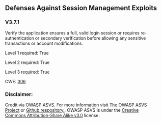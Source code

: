 ##  Defenses Against Session Management Exploits

### V3.7.1

Verify the application ensures a full, valid login session or requires re-authentication or secondary verification before allowing any sensitive transactions or account modifications.

Level 1 required: True

Level 2 required: True

Level 3 required: True

CWE: [306](https://cwe.mitre.org/data/definitions/306)



### Disclaimer:

Credit via [OWASP ASVS](https://owasp.org/www-project-application-security-verification-standard/). For more information visit [The OWASP ASVS Project](https://owasp.org/www-project-application-security-verification-standard/) or [Github respository.](https://github.com/OWASP/ASVS). OWASP ASVS is under the [Creative Commons Attribution-Share Alike v3.0](https://creativecommons.org/licenses/by-sa/3.0/) license.
